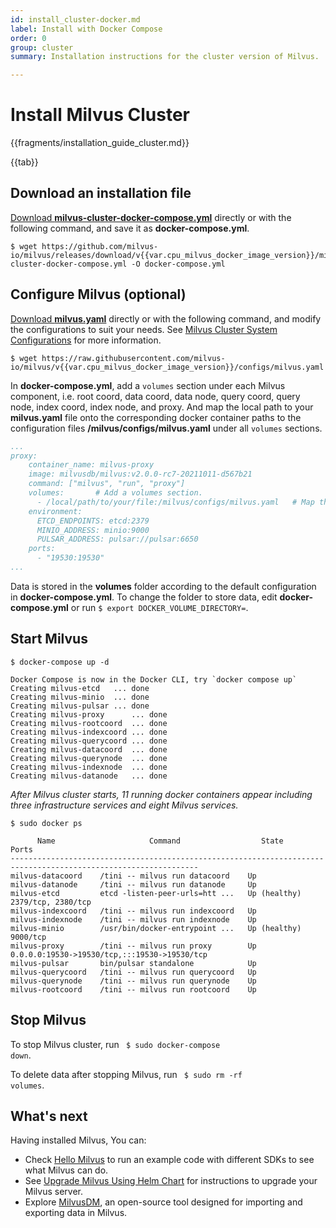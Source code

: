 ```yaml
---
id: install_cluster-docker.md
label: Install with Docker Compose
order: 0
group: cluster
summary: Installation instructions for the cluster version of Milvus.

---
```


# Install Milvus Cluster

{{fragments/installation_guide_cluster.md}}

{{tab}}


## Download an installation file

[Download **milvus-cluster-docker-compose.yml**](https://github.com/milvus-io/milvus/releases/download/v{{var.cpu_milvus_docker_image_version}}/milvus-cluster-docker-compose.yml) directly or with the following command, and save it as **docker-compose.yml**.

```
$ wget https://github.com/milvus-io/milvus/releases/download/v{{var.cpu_milvus_docker_image_version}}/milvus-cluster-docker-compose.yml -O docker-compose.yml
```

## Configure Milvus (optional)

[Download **milvus.yaml**](https://raw.githubusercontent.com/milvus-io/milvus/v{{var.cpu_milvus_docker_image_version}}/configs/milvus.yaml) directly or with the following command, and modify the configurations to suit your needs. See [Milvus Cluster System Configurations](configuration_cluster-basic.md) for more information.

```
$ wget https://raw.githubusercontent.com/milvus-io/milvus/v{{var.cpu_milvus_docker_image_version}}/configs/milvus.yaml
```

In **docker-compose.yml**, add a `volumes` section under each Milvus component, i.e. root coord, data coord, data node, query coord, query node, index coord, index node, and proxy. And map the local path to your **milvus.yaml** file onto the corresponding docker container paths to the configuration files **/milvus/configs/milvus.yaml** under all `volumes` sections.

```yaml
...
proxy:
    container_name: milvus-proxy
    image: milvusdb/milvus:v2.0.0-rc7-20211011-d567b21
    command: ["milvus", "run", "proxy"]
    volumes:       # Add a volumes section.
      - /local/path/to/your/file:/milvus/configs/milvus.yaml   # Map the local path to the container path
    environment:
      ETCD_ENDPOINTS: etcd:2379
      MINIO_ADDRESS: minio:9000
      PULSAR_ADDRESS: pulsar://pulsar:6650
    ports:
      - "19530:19530"
...
```

<div class="alert note">
Data is stored in the <b>volumes</b> folder according to the default configuration in <b>docker-compose.yml</b>. To change the folder to store data, edit <b>docker-compose.yml</b> or run <code>$ export DOCKER_VOLUME_DIRECTORY=</code>.
</div>

## Start Milvus

```Shell
$ docker-compose up -d
```

```Text
Docker Compose is now in the Docker CLI, try `docker compose up`
Creating milvus-etcd   ... done
Creating milvus-minio  ... done
Creating milvus-pulsar ... done
Creating milvus-proxy      ... done
Creating milvus-rootcoord  ... done
Creating milvus-indexcoord ... done
Creating milvus-querycoord ... done
Creating milvus-datacoord  ... done
Creating milvus-querynode  ... done
Creating milvus-indexnode  ... done
Creating milvus-datanode   ... done
```

*After Milvus cluster starts, 11 running docker containers appear including three infrastructure services and eight Milvus services.*

```
$ sudo docker ps
```
```
      Name                     Command                  State                          Ports
----------------------------------------------------------------------------------------------------------------
milvus-datacoord    /tini -- milvus run datacoord    Up
milvus-datanode     /tini -- milvus run datanode     Up
milvus-etcd         etcd -listen-peer-urls=htt ...   Up (healthy)   2379/tcp, 2380/tcp
milvus-indexcoord   /tini -- milvus run indexcoord   Up
milvus-indexnode    /tini -- milvus run indexnode    Up
milvus-minio        /usr/bin/docker-entrypoint ...   Up (healthy)   9000/tcp
milvus-proxy        /tini -- milvus run proxy        Up             0.0.0.0:19530->19530/tcp,:::19530->19530/tcp
milvus-pulsar       bin/pulsar standalone            Up
milvus-querycoord   /tini -- milvus run querycoord   Up
milvus-querynode    /tini -- milvus run querynode    Up
milvus-rootcoord    /tini -- milvus run rootcoord    Up
```

## Stop Milvus

To stop Milvus cluster, run <code> $ sudo docker-compose down</code>.

To delete data after stopping Milvus, run <code> $ sudo rm -rf  volumes</code>.

## What's next

Having installed Milvus, You can:

- Check [Hello Milvus](example_code.md) to run an example code with different SDKs to see what Milvus can do.
- See [Upgrade Milvus Using Helm Chart](upgrade.md) for instructions to upgrade your Milvus server.
- Explore [MilvusDM](migrate_overview.md), an open-source tool designed for importing and exporting data in Milvus.
